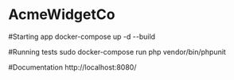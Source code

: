 # AcmeWidgetCo

#Starting app
docker-compose up -d --build

#Running tests
sudo docker-compose run php vendor/bin/phpunit

#Documentation
http://localhost:8080/
